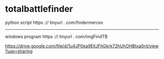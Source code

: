 # totalbattlefinder


python script
https :// tinyurl . com/findermercex

-----
windows program
https :// tinyurl . com/imgFindTB


https://drive.google.com/file/d/1u4JP0ea9ElIJFhGkrk72hUhOHBtxa0nt/view?usp=sharing